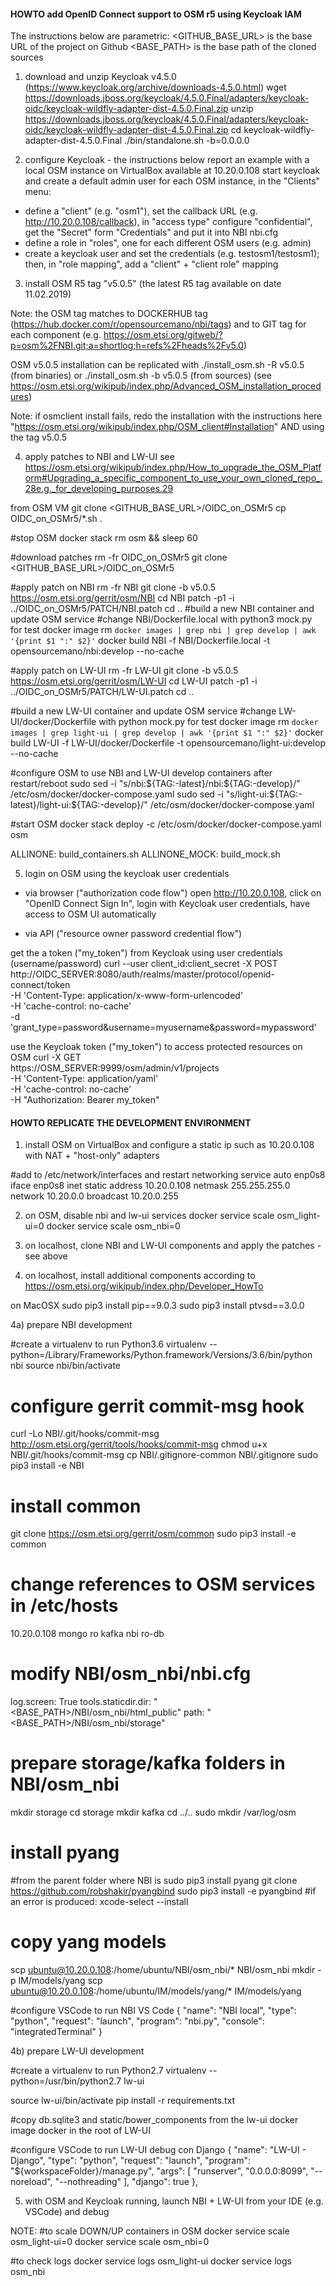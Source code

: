 #### HOWTO add OpenID Connect support to OSM r5 using Keycloak IAM #### 

The instructions below are parametric:
<GITHUB_BASE_URL> is the base URL of the project on Github
<BASE_PATH> is the base path of the cloned sources

1) download and unzip Keycloak v4.5.0 (https://www.keycloak.org/archive/downloads-4.5.0.html)
wget  https://downloads.jboss.org/keycloak/4.5.0.Final/adapters/keycloak-oidc/keycloak-wildfly-adapter-dist-4.5.0.Final.zip
unzip https://downloads.jboss.org/keycloak/4.5.0.Final/adapters/keycloak-oidc/keycloak-wildfly-adapter-dist-4.5.0.Final.zip
cd keycloak-wildfly-adapter-dist-4.5.0.Final 
./bin/standalone.sh -b=0.0.0.0

2) configure Keycloak - the instructions below report an example with a local OSM instance on VirtualBox available at 10.20.0.108
start keycloak and create a default admin user
for each OSM instance, in the "Clients" menu:
- define a "client" (e.g. "osm1"), set the callback URL (e.g. http://10.20.0.108/callback), in "access type" configure "confidential", get the "Secret" form "Credentials" and put it into NBI nbi.cfg
- define a role in "roles", one for each different OSM users (e.g. admin)
- create a keycloak user and set the credentials (e.g. testosm1/testosm1); then, in "role mapping", add a "client" + "client role" mapping 

3) install OSM R5 tag "v5.0.5" (the latest R5 tag available on date 11.02.2019)

Note: the OSM tag matches to DOCKERHUB tag (https://hub.docker.com/r/opensourcemano/nbi/tags) and to GIT tag for each component (e.g. https://osm.etsi.org/gitweb/?p=osm%2FNBI.git;a=shortlog;h=refs%2Fheads%2Fv5.0)

OSM v5.0.5 installation can be replicated with ./install_osm.sh -R v5.0.5 (from binaries) or ./install_osm.sh -b v5.0.5 (from sources)
(see https://osm.etsi.org/wikipub/index.php/Advanced_OSM_installation_procedures) 

Note: if osmclient install fails, redo the installation with the instructions here "https://osm.etsi.org/wikipub/index.php/OSM_client#Installation" AND using the tag v5.0.5

4) apply patches to NBI and LW-UI
see https://osm.etsi.org/wikipub/index.php/How_to_upgrade_the_OSM_Platform#Upgrading_a_specific_component_to_use_your_own_cloned_repo_.28e.g._for_developing_purposes.29

from OSM VM
git clone <GITHUB_BASE_URL>/OIDC_on_OSMr5
cp OIDC_on_OSMr5/*.sh .

#stop OSM
docker stack rm osm && sleep 60

#download patches
rm -fr OIDC_on_OSMr5
git clone <GITHUB_BASE_URL>/OIDC_on_OSMr5

#apply patch on NBI
rm -fr NBI
git clone -b v5.0.5 https://osm.etsi.org/gerrit/osm/NBI 
cd NBI
patch -p1 -i ../OIDC_on_OSMr5/PATCH/NBI.patch
cd ..
#build a new NBI container and update OSM service
#change NBI/Dockerfile.local with python3 mock.py for test
docker image rm `docker images | grep nbi | grep develop | awk '{print $1 ":" $2}'`
docker build NBI -f NBI/Dockerfile.local -t opensourcemano/nbi:develop --no-cache

#apply patch on LW-UI
rm -fr LW-UI
git clone -b v5.0.5 https://osm.etsi.org/gerrit/osm/LW-UI 
cd LW-UI
patch -p1 -i ../OIDC_on_OSMr5/PATCH/LW-UI.patch
cd ..

#build a new LW-UI container and update OSM service
#change LW-UI/docker/Dockerfile with python mock.py for test
docker image rm `docker images | grep light-ui | grep develop | awk '{print $1 ":" $2}'`
docker build LW-UI -f LW-UI/docker/Dockerfile -t opensourcemano/light-ui:develop --no-cache

#configure OSM to use NBI and LW-UI develop containers after restart/reboot
sudo sed -i "s/nbi\:\${TAG\:-latest}/nbi\:\${TAG\:-develop}/" /etc/osm/docker/docker-compose.yaml
sudo sed -i "s/light-ui\:\${TAG\:-latest}/light-ui\:\${TAG\:-develop}/" /etc/osm/docker/docker-compose.yaml

#start OSM
docker stack deploy -c /etc/osm/docker/docker-compose.yaml osm

ALLINONE: build_containers.sh
ALLINONE_MOCK: build_mock.sh


5) login on OSM using the keycloak user credentials 
- via browser ("authorization code flow")
open http://10.20.0.108, click on "OpenID Connect Sign In", login with Keycloak user credentials, have access to OSM UI automatically

- via API ("resource owner password credential flow")

get the a token ("my_token") from Keycloak using user credentials (username/password)
  curl --user client_id:client_secret -X POST \
  http://OIDC_SERVER:8080/auth/realms/master/protocol/openid-connect/token \
  -H 'Content-Type: application/x-www-form-urlencoded' \
  -H 'cache-control: no-cache' \
  -d 'grant_type=password&username=myusername&password=mypassword'

use the Keycloak token ("my_token") to access protected resources on OSM
  curl -X GET \
  https://OSM_SERVER:9999/osm/admin/v1/projects \
  -H 'Content-Type: application/yaml' \
  -H 'cache-control: no-cache' \
  -H "Authorization: Bearer my_token"
  
  
#### HOWTO REPLICATE THE DEVELOPMENT ENVIRONMENT #### 

1) install OSM on VirtualBox and configure a static ip such as 10.20.0.108 with NAT + "host-only" adapters

#add to /etc/network/interfaces and restart networking service
auto enp0s8
iface enp0s8 inet static
address 10.20.0.108
netmask 255.255.255.0
network 10.20.0.0
broadcast 10.20.0.255

2) on OSM, disable nbi and lw-ui services
docker service scale osm_light-ui=0
docker service scale osm_nbi=0

3) on localhost, clone NBI and LW-UI components and apply the patches - see above

4) on localhost, install additional components according to https://osm.etsi.org/wikipub/index.php/Developer_HowTo

on MacOSX
sudo pip3 install pip==9.0.3
sudo pip3 install ptvsd==3.0.0


4a) prepare NBI development

#create a virtualenv to run Python3.6
virtualenv --python=/Library/Frameworks/Python.framework/Versions/3.6/bin/python nbi
source nbi/bin/activate

# configure gerrit commit-msg hook
curl -Lo NBI/.git/hooks/commit-msg http://osm.etsi.org/gerrit/tools/hooks/commit-msg
chmod u+x NBI/.git/hooks/commit-msg
cp NBI/.gitignore-common NBI/.gitignore
sudo pip3 install -e NBI

# install common
git clone https://osm.etsi.org/gerrit/osm/common
sudo pip3 install -e common

# change references to OSM services in /etc/hosts
10.20.0.108 mongo ro kafka nbi ro-db

# modify NBI/osm_nbi/nbi.cfg
log.screen: True
tools.staticdir.dir: "<BASE_PATH>/NBI/osm_nbi/html_public"
path: "<BASE_PATH>/NBI/osm_nbi/storage"

# prepare storage/kafka folders in NBI/osm_nbi
mkdir storage
cd storage
mkdir kafka
cd ../..
sudo mkdir /var/log/osm

# install pyang
#from the parent folder where NBI is
sudo pip3 install pyang
git clone https://github.com/robshakir/pyangbind
sudo pip3 install -e pyangbind
#if an error is produced: xcode-select --install

# copy yang models
scp ubuntu@10.20.0.108:/home/ubuntu/NBI/osm_nbi/* NBI/osm_nbi
mkdir -p IM/models/yang
scp ubuntu@10.20.0.108:/home/ubuntu/IM/models/yang/* IM/models/yang

#configure VSCode to run NBI
VS Code
{
    "name": "NBI local",
    "type": "python",
    "request": "launch",
    "program": "nbi.py",
    "console": "integratedTerminal"
}

4b) prepare LW-UI development

#create a virtualenv to run Python2.7
virtualenv --python=/usr/bin/python2.7 lw-ui

source lw-ui/bin/activate
pip install -r requirements.txt

#copy db.sqlite3 and static/bower_components from the lw-ui docker image docker in the root of LW-UI

#configure VSCode to run LW-UI
debug con Django
{
    "name": "LW-UI - Django",
    "type": "python",
    "request": "launch",
    "program": "${workspaceFolder}/manage.py",
    "args": [
        "runserver",
        "0.0.0.0:8099",
        "--noreload",
        "--nothreading"
    ],
    "django": true
},


5) with OSM and Keycloak running, launch NBI + LW-UI from your IDE (e.g. VSCode) and debug 


NOTE: 
#to scale DOWN/UP containers in OSM
docker service scale osm_light-ui=0
docker service scale osm_nbi=0

#to check logs
docker service logs osm_light-ui
docker service logs osm_nbi




